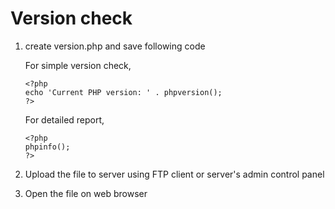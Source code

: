 # Version check
1. create version.php and save following code

	For simple version check,
	```
	<?php
	echo 'Current PHP version: ' . phpversion();
	?>
	```

	For detailed report,
	```
	<?php
	phpinfo();
	?>
	```

2. Upload the file to server using FTP client or server's admin control panel
3. Open the file on web browser

